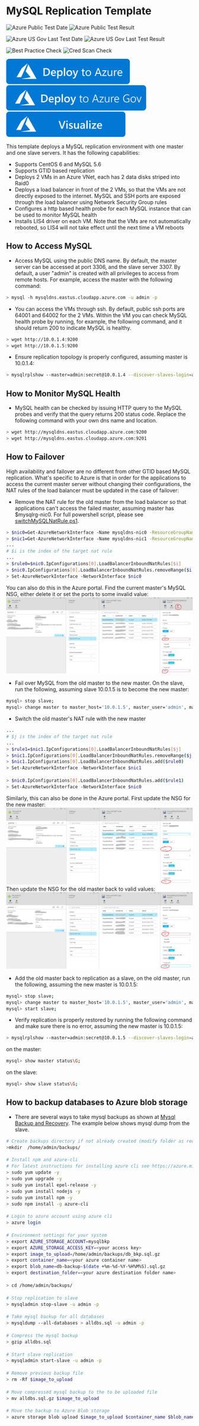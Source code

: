 # MySQL Replication Template

![Azure Public Test Date](https://azurequickstartsservice.blob.core.windows.net/badges/mysql-replication/PublicLastTestDate.svg)
![Azure Public Test Result](https://azurequickstartsservice.blob.core.windows.net/badges/mysql-replication/PublicDeployment.svg)

![Azure US Gov Last Test Date](https://azurequickstartsservice.blob.core.windows.net/badges/mysql-replication/FairfaxLastTestDate.svg)
![Azure US Gov Last Test Result](https://azurequickstartsservice.blob.core.windows.net/badges/mysql-replication/FairfaxDeployment.svg)

![Best Practice Check](https://azurequickstartsservice.blob.core.windows.net/badges/mysql-replication/BestPracticeResult.svg)
![Cred Scan Check](https://azurequickstartsservice.blob.core.windows.net/badges/mysql-replication/CredScanResult.svg)

[![Deploy to Azure](https://raw.githubusercontent.com/Azure/azure-quickstart-templates/master/1-CONTRIBUTION-GUIDE/images/deploytoazure.svg?sanitize=true)](https://portal.azure.com/#create/Microsoft.Template/uri/https%3A%2F%2Fraw.githubusercontent.com%2FAzure%2Fazure-quickstart-templates%2Fmaster%mysql-replication%2Fazuredeploy.json)
[![Deploy to Azure Gov](https://raw.githubusercontent.com/Azure/azure-quickstart-templates/master/1-CONTRIBUTION-GUIDE/images/deploytoazuregov.svg?sanitize=true)](https://portal.azure.us/#create/Microsoft.Template/uri/https%3A%2F%2Fraw.githubusercontent.com%2FAzure%2Fazure-quickstart-templates%2Fmaster%mysql-replication%2Fazuredeploy.json)
[![Visualize](https://raw.githubusercontent.com/Azure/azure-quickstart-templates/master/1-CONTRIBUTION-GUIDE/images/visualizebutton.svg?sanitize=true)](http://armviz.io/#/?load=https%3A%2F%2Fraw.githubusercontent.com%2FAzure%2Fazure-quickstart-templates%2Fmaster%mysql-replication%2Fazuredeploy.json)

This template deploys a MySQL replication environment with one master and one slave servers.  It has the following capabilities:

- Supports CentOS 6 and MySQL 5.6
- Supports GTID based replication
- Deploys 2 VMs in an Azure VNet, each has 2 data disks striped into Raid0
- Deploys a load balancer in front of the 2 VMs, so that the VMs are not directly exposed to the internet.  MySQL and SSH ports are exposed through the load balancer using Network Security Group rules
- Configures a http based health probe for each MySQL instance that can be used to monitor MySQL health
- Installs LIS4 driver on each VM. Note that the VMs are not automatically rebooted, so LIS4 will not take effect until the next time a VM reboots

## How to Access MySQL

- Access MySQL using the public DNS name.  By default, the master server can be accessed at port 3306, and the slave server 3307.  By default, a user "admin" is created with all privileges to access from remote hosts. For example, access the master with the following command:

```sh
> mysql -h mysqldns.eastus.cloudapp.azure.com -u admin -p
```

- You can access the VMs through ssh.  By default, public ssh ports are 64001 and 64002 for the 2 VMs. Within the VM you can check MySQL health probe by running, for example, the following command, and it should return 200 to indicate MySQL is healthy.

```sh
> wget http://10.0.1.4:9200
> wget http://10.0.1.5:9200
```

- Ensure replication topology is properly configured, assuming master is 10.0.1.4:

```sh
> mysqlrplshow --master=admin:secret@10.0.1.4 --discover-slaves-login=admin:secret
```

## How to Monitor MySQL Health

- MySQL health can be checked by issuing HTTP query to the MySQL probes and verify that the query returns 200 status code.  Replace the following command with your own dns name and location.

```sh
> wget http://mysqldns.eastus.cloudapp.azure.com:9200
> wget http://mysqldns.eastus.cloudapp.azure.com:9201
```

## How to Failover

High availability and failover are no different from other GTID based MySQL replication.  What's specific to Azure is that in order for the applications to access the current master server without changing their configurations, the NAT rules of the load balancer must be updated in the case of failover:

- Remove the NAT rule for the old master from the load balancer so that applications can't access the failed master, assuming master has $mysqlrg-nic0.  For full powershell script, please see [switchMySQLNatRule.ps1](/mysql-replication/switchMySQLNatRule.ps1).

```sh
> $nic0=Get-AzureNetworkInterface -Name mysqldns-nic0 -ResourceGroupName mysqlrg
> $nic1=Get-AzureNetworkInterface -Name mysqldns-nic1 -ResourceGroupName mysqlrg
...
# $i is the index of the target nat rule
...
> $rule0=$nic0.IpConfigurations[0].LoadBalancerInboundNatRules[$i]
> $nic0.IpConfigurations[0].LoadBalancerInboundNatRules.removeRange($i,1)
> Set-AzureNetworkInterface -NetworkInterface $nic0
```

You can also do this in the Azure portal. Find the current master's MySQL NSG, either delete it or set the ports to some invalid value:
![Alt text](/mysql-replication/screenshots/1removeOldMasterNSG.PNG?raw=true "Remove or update NSG of the old master")

- Fail over MySQL from the old master to the new master.  On the slave, run the following, assuming slave 10.0.1.5 is to become the new master:

```sh
mysql> stop slave;
mysql> change master to master_host='10.0.1.5', master_user='admin', master_password='secret', master_auto_position=1;
```

- Switch the old master's NAT rule with the new master

```sh
...
# $j is the index of the target nat rule
...
> $rule1=$nic1.IpConfigurations[0].LoadBalancerInboundNatRules[$j]
> $nic1.IpConfigurations[0].LoadBalancerInboundNatRules.removeRange($j,1)
> $nic1.IpConfigurations[0].LoadBalancerInboundNatRules.add($rule0)
> Set-AzureNetworkInterface -NetworkInterface $nic1

> $nic0.IpConfigurations[0].LoadBalancerInboundNatRules.add($rule1)
> Set-AzureNetworkInterface -NetworkInterface $nic0
```

Similarly, this can also be done in the Azure portal. First update the NSG for the new master:
![Alt text](/mysql-replication/screenshots/2updateSlaveNSG.PNG?raw=true "Update the NSG for the new master")
Then update the NSG for the old master back to valid values:
![Alt text](/mysql-replication/screenshots/3updateOldMasterToSlave.PNG?raw=true "Update the NSG for the old master")

- Add the old master back to replication as a slave, on the old master, run the following, assuming the new master is 10.0.1.5:

```sh
mysql> stop slave;
mysql> change master to master_host='10.0.1.5', master_user='admin', master_password='secret', master_auto_position=1;
mysql> start slave;
```

- Verify replication is properly restored by running the following command and make sure there is no error, assuming the new master is 10.0.1.5:

```sh
> mysqlrplshow --master=admin:secret@10.0.1.5 --discover-slaves-login=admin:secret
```

on the master:

```sh
mysql> show master status\G;
```

on the slave:

```sh
mysql> show slave status\G;
```

## How to backup databases to Azure blob storage

- There are several ways to take mysql backups as shown at [Mysql Backup and Recovery](https://dev.mysql.com/doc/refman/5.6/en/backup-and-recovery.html). The example below shows mysql dump from the slave.

```sh
# Create backups directory if not already created (modify folder as required)
>mkdir  /home/admin/backups/

# Install npm and azure-cli
# For latest instructions for installing azure cli see https://azure.microsoft.com/en-in/documentation/articles/xplat-cli-install/. (sample commands below)
> sudo yum update -y
> sudo yum upgrade -y
> sudo yum install epel-release -y
> sudo yum install nodejs -y
> sudo yum install npm -y
> sudo npm install -g azure-cli

# Login to azure account using azure cli
> azure login

# Environment settings for your system
> export AZURE_STORAGE_ACCOUNT=mysqlbkp
> export AZURE_STORAGE_ACCESS_KEY=<your access key>
> export image_to_upload=/home/admin/backups/db_bkp.sql.gz
> export container_name=<your azure container name>
> export blob_name=db-backup-$(date +%m-%d-%Y-%H%M%S).sql.gz
> export destination_folder=<your azure destination folder name>

> cd /home/admin/backups/

# Stop replication to slave
> mysqladmin stop-slave -u admin -p

# Take mysql backup for all databases
> mysqldump --all-databases > alldbs.sql -u admin -p

# Compress the mysql backup
> gzip alldbs.sql

# Start slave replication
> mysqladmin start-slave -u admin -p

# Remove previous backup file
> rm -Rf $image_to_upload

# Move compressed mysql backup to the to be uploaded file
> mv alldbs.sql.gz $image_to_upload

# Move the backup to Azure Blob storage
> azure storage blob upload $image_to_upload $container_name $blob_name

```
